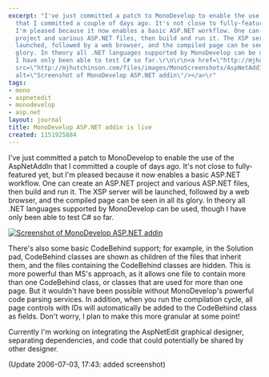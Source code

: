 ```yaml
---
excerpt: "I've just committed a patch to MonoDevelop to enable the use of the AspNetAddIn
  that I committed a couple of days ago. It's not close to fully-featured yet, but
  I'm pleased because it now enables a basic ASP.NET workflow. One can create an ASP.NET
  project and various ASP.NET files, then build and run it. The XSP server will be
  launched, followed by a web browser, and the compiled page can be seen in all its
  glory. In theory all .NET languages supported by MonoDevelop can be used, though
  I have only been able to test C# so far.\r\n\r\n<a href=\"http://mjhutchinson.com/files/images/MonoScreenshots/AspNetAddIn1.png\"><img
  src=\"http://mjhutchinson.com/files/images/MonoScreenshots/AspNetAddIn1-small.png\"
  alt=\"Screenshot of MonoDevelop ASP.NET addin\"/></a>\r"
tags:
- mono
- aspnetedit
- monodevelop
- asp.net
layout: journal
title: MonoDevelop ASP.NET addin is live
created: 1151925884
---
```

I've just committed a patch to MonoDevelop to enable the use of the AspNetAddIn that I committed a couple of days ago. It's not close to fully-featured yet, but I'm pleased because it now enables a basic ASP.NET workflow. One can create an ASP.NET project and various ASP.NET files, then build and run it. The XSP server will be launched, followed by a web browser, and the compiled page can be seen in all its glory. In theory all .NET languages supported by MonoDevelop can be used, though I have only been able to test C# so far.

<a href="http://mjhutchinson.com/files/images/MonoScreenshots/AspNetAddIn1.png"><img src="http://mjhutchinson.com/files/images/MonoScreenshots/AspNetAddIn1-small.png" alt="Screenshot of MonoDevelop ASP.NET addin"/></a>

There's also some basic CodeBehind support; for example, in the Solution pad, CodeBehind classes are shown as children of the files that inherit them, and the files containing the CodeBehind classes are hidden. This is more powerful than MS's approach, as it allows one file to contain more than one CodeBehind class, or classes that are used for more than one page. But it wouldn't have been possible without MonoDevelop's powerful code parsing services. In addition, when you run the compilation cycle, all page controls with IDs will automatically be added to the CodeBehind class as fields. Don't worry, I plan to make this more granular at some point!

Currently I'm working on integrating the AspNetEdit graphical designer, separating dependencies, and code that could potentially be shared by other designer.

(Update 2006-07-03, 17:43: added screenshot)
